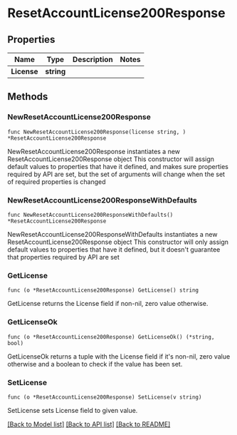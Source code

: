 # ResetAccountLicense200Response

## Properties

Name | Type | Description | Notes
------------ | ------------- | ------------- | -------------
**License** | **string** |  | 

## Methods

### NewResetAccountLicense200Response

`func NewResetAccountLicense200Response(license string, ) *ResetAccountLicense200Response`

NewResetAccountLicense200Response instantiates a new ResetAccountLicense200Response object
This constructor will assign default values to properties that have it defined,
and makes sure properties required by API are set, but the set of arguments
will change when the set of required properties is changed

### NewResetAccountLicense200ResponseWithDefaults

`func NewResetAccountLicense200ResponseWithDefaults() *ResetAccountLicense200Response`

NewResetAccountLicense200ResponseWithDefaults instantiates a new ResetAccountLicense200Response object
This constructor will only assign default values to properties that have it defined,
but it doesn't guarantee that properties required by API are set

### GetLicense

`func (o *ResetAccountLicense200Response) GetLicense() string`

GetLicense returns the License field if non-nil, zero value otherwise.

### GetLicenseOk

`func (o *ResetAccountLicense200Response) GetLicenseOk() (*string, bool)`

GetLicenseOk returns a tuple with the License field if it's non-nil, zero value otherwise
and a boolean to check if the value has been set.

### SetLicense

`func (o *ResetAccountLicense200Response) SetLicense(v string)`

SetLicense sets License field to given value.



[[Back to Model list]](../README.md#documentation-for-models) [[Back to API list]](../README.md#documentation-for-api-endpoints) [[Back to README]](../README.md)


